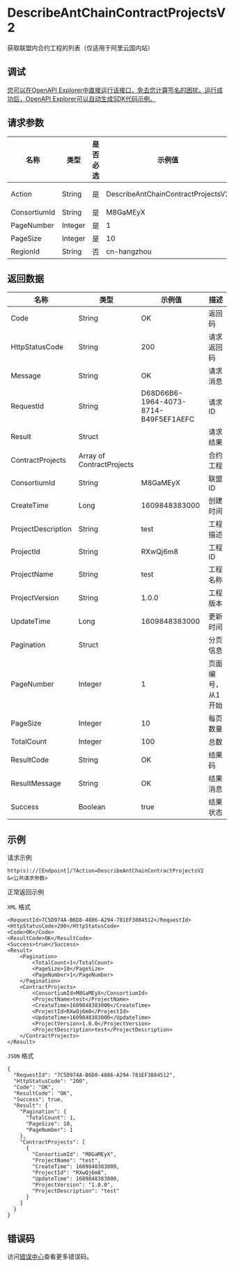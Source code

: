 # DescribeAntChainContractProjectsV2

获取联盟内合约工程的列表（仅适用于阿里云国内站）

## 调试

[您可以在OpenAPI Explorer中直接运行该接口，免去您计算签名的困扰。运行成功后，OpenAPI Explorer可以自动生成SDK代码示例。](https://api.aliyun.com/#product=Baas&api=DescribeAntChainContractProjectsV2&type=RPC&version=2018-12-21)

## 请求参数

|名称|类型|是否必选|示例值|描述|
|--|--|----|---|--|
|Action|String|是|DescribeAntChainContractProjectsV2|系统规定参数。取值：DescribeAntChainContractProjectsV2。 |
|ConsortiumId|String|是|M8GaMEyX|联盟ID |
|PageNumber|Integer|是|1|页面编号，从1开始 |
|PageSize|Integer|是|10|每页数量 |
|RegionId|String|否|cn-hangzhou|地域ID，限制cn-hangzhou |

## 返回数据

|名称|类型|示例值|描述|
|--|--|---|--|
|Code|String|OK|返回码 |
|HttpStatusCode|String|200|请求返回码 |
|Message|String|OK|请求消息 |
|RequestId|String|D68D66B6-1964-4073-8714-B49F5EF1AEFC|请求ID |
|Result|Struct| |请求结果 |
|ContractProjects|Array of ContractProjects| |合约工程 |
|ConsortiumId|String|M8GaMEyX|联盟ID |
|CreateTime|Long|1609848383000|创建时间 |
|ProjectDescription|String|test|工程描述 |
|ProjectId|String|RXwQj6m8|工程ID |
|ProjectName|String|test|工程名称 |
|ProjectVersion|String|1.0.0|工程版本 |
|UpdateTime|Long|1609848383000|更新时间 |
|Pagination|Struct| |分页信息 |
|PageNumber|Integer|1|页面编号，从1开始 |
|PageSize|Integer|10|每页数量 |
|TotalCount|Integer|100|总数 |
|ResultCode|String|OK|结果码 |
|ResultMessage|String|OK|结果消息 |
|Success|Boolean|true|结果状态 |

## 示例

请求示例

```
http(s)://[Endpoint]/?Action=DescribeAntChainContractProjectsV2
&<公共请求参数>
```

正常返回示例

`XML` 格式

```
<RequestId>7C5D974A-B6D8-4886-A294-781EF3884512</RequestId>
<HttpStatusCode>200</HttpStatusCode>
<Code>OK</Code>
<ResultCode>OK</ResultCode>
<Success>true</Success>
<Result>
    <Pagination>
        <TotalCount>1</TotalCount>
        <PageSize>10</PageSize>
        <PageNumber>1</PageNumber>
    </Pagination>
    <ContractProjects>
        <ConsortiumId>M8GaMEyX</ConsortiumId>
        <ProjectName>test</ProjectName>
        <CreateTime>1609848383000</CreateTime>
        <ProjectId>RXwQj6m8</ProjectId>
        <UpdateTime>1609848383000</UpdateTime>
        <ProjectVersion>1.0.0</ProjectVersion>
        <ProjectDescription>test</ProjectDescription>
    </ContractProjects>
</Result>
```

`JSON` 格式

```
{
  "RequestId": "7C5D974A-B6D8-4886-A294-781EF3884512",
  "HttpStatusCode": "200",
  "Code": "OK",
  "ResultCode": "OK",
  "Success": true,
  "Result": {
    "Pagination": {
      "TotalCount": 1,
      "PageSize": 10,
      "PageNumber": 1
    },
    "ContractProjects": [
      {
        "ConsortiumId": "M8GaMEyX",
        "ProjectName": "test",
        "CreateTime": 1609848383000,
        "ProjectId": "RXwQj6m8",
        "UpdateTime": 1609848383000,
        "ProjectVersion": "1.0.0",
        "ProjectDescription": "test"
      }
    ]
  }
}
```

## 错误码

访问[错误中心](https://error-center.aliyun.com/status/product/Baas)查看更多错误码。

